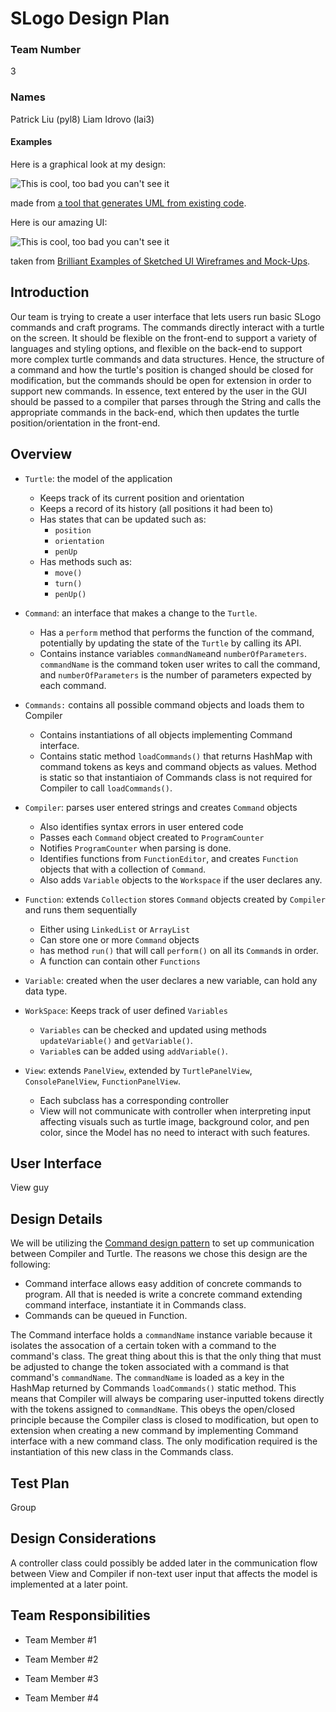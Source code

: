 # SLogo Design Plan
### Team Number
3
### Names
Patrick Liu (pyl8)
Liam Idrovo (lai3)
#### Examples

Here is a graphical look at my design:

![This is cool, too bad you can't see it](online-shopping-uml-example.png "An initial UI")

made from [a tool that generates UML from existing code](http://staruml.io/).


Here is our amazing UI:

![This is cool, too bad you can't see it](29-sketched-ui-wireframe.jpg "An alternate design")

taken from [Brilliant Examples of Sketched UI Wireframes and Mock-Ups](https://onextrapixel.com/40-brilliant-examples-of-sketched-ui-wireframes-and-mock-ups/).


## Introduction
Our team is trying to create a user interface that lets users run basic SLogo commands and craft programs. The commands directly interact with a turtle on the screen. It should be flexible on the front-end to support a variety of languages and styling options, and flexible on the back-end to support more complex turtle commands and data structures. Hence, the structure of a command and how the turtle's position is changed should be closed for modification, but the commands should be open for extension in order to support new commands. In essence, text entered by the user in the GUI should be passed to a compiler that parses through the String and calls the appropriate commands in the back-end, which then updates the turtle position/orientation in the front-end.

## Overview
* `Turtle`: the model of the application
    * Keeps track of its current position and orientation
    * Keeps a record of its history (all positions it had been to)
    * Has states that can be updated such as:
        * `position`
        * `orientation`
        * `penUp`
    * Has methods such as:
        * `move()`
        * `turn()`
        * `penUp()`

* `Command`: an interface that makes a change to the `Turtle`.
    * Has a `perform` method that performs the function of the command, potentially by updating the state of the `Turtle` by calling its API.
    * Contains instance variables `commandName`and `numberOfParameters`. `commandName` is the command token user writes to call the command, and `numberOfParameters` is the number of parameters expected by each command.
* `Commands:` contains all possible command objects and loads them to Compiler
    * Contains instantiations of all objects implementing Command interface.
    * Contains static method `loadCommands()` that returns HashMap with command tokens as keys and command objects as values. Method is static so that instantiaion of Commands class is not required for Compiler to call `loadCommands()`.
* `Compiler`: parses user entered strings and creates `Command` objects
    * Also identifies syntax errors in user entered code
    * Passes each `Command` object created to `ProgramCounter`
    * Notifies `ProgramCounter` when parsing is done.
    * Identifies functions from `FunctionEditor`, and creates `Function` objects that with a collection of `Command`.
    * Also adds `Variable` objects to the `Workspace` if the user declares any.

* `Function`: extends `Collection` stores `Command` objects created by `Compiler` and runs them sequentially
    * Either using `LinkedList` or `ArrayList`
    * Can store one or more `Command` objects
    * has method `run()` that will call `perform()` on all its `Command`s in order.
    * A function can contain other `Functions`
* `Variable`: created when the user declares a new variable, can hold any data type.
* `WorkSpace`: Keeps track of user defined `Variables`
    * `Variables` can be checked and updated using methods `updateVariable()` and `getVariable()`.
    * `Variable`s can be added using `addVariable()`.
* `View`: extends `PanelView`, extended by `TurtlePanelView`, `ConsolePanelView`, `FunctionPanelView`.
    * Each subclass has a corresponding controller
    * View will not communicate with controller when interpreting input affecting visuals such as turtle image, background color, and pen color, since the Model has no need to interact with such features.

## User Interface
View guy

## Design Details

We will be utilizing the [Command design pattern](https://www.oodesign.com/command-pattern.html) to set up communication between Compiler and Turtle. The reasons we chose this design are the following:

- Command interface allows easy addition of concrete commands to program. All that is needed is write a concrete command extending command interface, instantiate it in Commands class.
- Commands can be queued in Function.

The Command interface holds a `commandName` instance variable because it isolates the assocation of a certain token with a command to the command's class. The great thing about this is that the only thing that must be adjusted to change the token associated with a command is that command's `commandName`. The `commandName` is loaded as a key in the HashMap returned by Commands `loadCommands()` static method. This means that Compiler will always be comparing user-inputted tokens directly with the tokens assigned to `commandName`. This obeys the open/closed principle because the Compiler class is closed to modification, but open to extension when creating a new command by implementing Command interface with a new command class. The only modification required is the instantiation of this new class in the Commands class.
## Test Plan
Group

## Design Considerations
A controller class could possibly be added later in the communication flow between View and Compiler if non-text user input that affects the model is implemented at a later point.
## Team Responsibilities

* Team Member #1

* Team Member #2

* Team Member #3

* Team Member #4